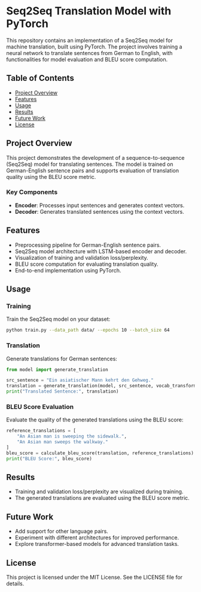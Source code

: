 # Seq2Seq Translation Model with PyTorch

This repository contains an implementation of a Seq2Seq model for machine translation, built using PyTorch. The project involves training a neural network to translate sentences from German to English, with functionalities for model evaluation and BLEU score computation.

## Table of Contents

- [Project Overview](#project-overview)
- [Features](#features)
- [Usage](#usage)
- [Results](#results)
- [Future Work](#future-work)
- [License](#license)

## Project Overview

This project demonstrates the development of a sequence-to-sequence (Seq2Seq) model for translating sentences. The model is trained on German-English sentence pairs and supports evaluation of translation quality using the BLEU score metric.

### Key Components
- **Encoder**: Processes input sentences and generates context vectors.
- **Decoder**: Generates translated sentences using the context vectors.

## Features

- Preprocessing pipeline for German-English sentence pairs.
- Seq2Seq model architecture with LSTM-based encoder and decoder.
- Visualization of training and validation loss/perplexity.
- BLEU score computation for evaluating translation quality.
- End-to-end implementation using PyTorch.

## Usage

### Training

Train the Seq2Seq model on your dataset:
```bash
python train.py --data_path data/ --epochs 10 --batch_size 64
```

### Translation

Generate translations for German sentences:
```python
from model import generate_translation

src_sentence = "Ein asiatischer Mann kehrt den Gehweg."
translation = generate_translation(model, src_sentence, vocab_transform['de'], vocab_transform['en'])
print("Translated Sentence:", translation)
```

### BLEU Score Evaluation

Evaluate the quality of the generated translations using the BLEU score:
```python
reference_translations = [
    "An Asian man is sweeping the sidewalk.",
    "An Asian man sweeps the walkway."
]
bleu_score = calculate_bleu_score(translation, reference_translations)
print("BLEU Score:", bleu_score)
```

## Results

- Training and validation loss/perplexity are visualized during training.
- The generated translations are evaluated using the BLEU score metric.

## Future Work

- Add support for other language pairs.
- Experiment with different architectures for improved performance.
- Explore transformer-based models for advanced translation tasks.

## License

This project is licensed under the MIT License. See the LICENSE file for details.
